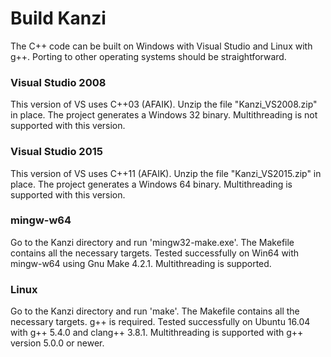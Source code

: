 Build Kanzi
===========

The C++ code can be built on Windows with Visual Studio and Linux with g++.
Porting to other operating systems should be straightforward.

### Visual Studio 2008
This version of VS uses C++03 (AFAIK). Unzip the file "Kanzi_VS2008.zip" in place.
The project generates a Windows 32 binary. Multithreading is not supported with this version.

### Visual Studio 2015
This version of VS uses C++11 (AFAIK). Unzip the file "Kanzi_VS2015.zip" in place.
The project generates a Windows 64 binary. Multithreading is supported with this version.

### mingw-w64
Go to the Kanzi directory and run 'mingw32-make.exe'. The Makefile contains all the necessary
targets. Tested successfully on Win64 with mingw-w64 using Gnu Make 4.2.1.
Multithreading is supported.

### Linux
Go to the Kanzi directory and run 'make'. The Makefile contains all the necessary
targets. g++ is required. Tested successfully on Ubuntu 16.04 with g++ 5.4.0
and clang++ 3.8.1. Multithreading is supported with g++ version 5.0.0 or newer.
